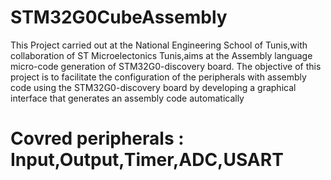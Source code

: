 # STM32G0CubeAssembly
This Project carried out at the National Engineering School
of Tunis,with collaboration of ST Microelectonics Tunis,aims at the Assembly language
micro-code generation of STM32G0-discovery board. The objective of this project
is to facilitate the configuration of the peripherals with assembly code using the
STM32G0-discovery board by developing a graphical interface that generates an
assembly code automatically
# Covred peripherals : Input,Output,Timer,ADC,USART
